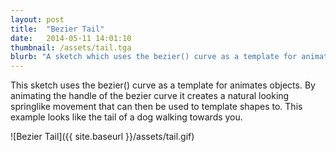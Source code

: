 ```yaml
---
layout: post
title:  "Bezier Tail"
date:   2014-05-11 14:01:10
thumbnail: /assets/tail.tga
blurb: "A sketch which uses the bezier() curve as a template for animating objects."
---
```


This sketch uses the bezier() curve as a template for animates objects. By animating the handle of the bezier curve it creates a natural looking springlike movement that can then be used to template shapes to. This example looks like the tail of a dog walking towards you.

![Bezier Tail]({{ site.baseurl }}/assets/tail.gif)
